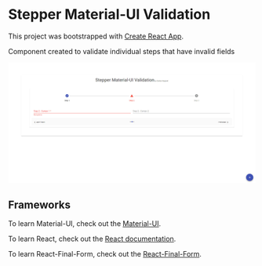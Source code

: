# Stepper Material-UI Validation

This project was bootstrapped with [Create React App](https://github.com/facebook/create-react-app).

Component created to validate individual steps that have invalid fields

![](preview.jpg)

## Frameworks
To learn Material-UI, check out the [Material-UI](https://material-ui.com/pt/).

To learn React, check out the [React documentation](https://reactjs.org/).

To learn React-Final-Form, check out the [React-Final-Form](https://final-form.org/react).